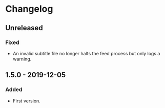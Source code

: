 # Changelog

<!---
## 0.0.1 - 1970-01-01

### Added

- New stuff.

### Changed

- Changed stuff.

### Deprecated

- Deprecated stuff.

### Removed

- Removed stuff.

### Fixed

- Fixed stuff.

### Security

- Security related fix.
-->

## Unreleased

### Fixed

- An invalid subtitle file no longer halts the feed process but only logs a warning.

## 1.5.0 - 2019-12-05

### Added

- First version.
